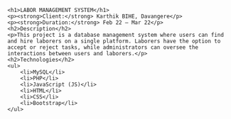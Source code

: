 <!DOCTYPE html>
<html>
<head>
    
</head>
<body>

    
    <h1>LABOR MANAGEMENT SYSTEM</h1>
    <p><strong>Client:</strong> Karthik BIHE, Davangere</p>
    <p><strong>Duration:</strong> Feb 22 – Mar 22</p>
    <h2>Description</h2>
    <p>This project is a database management system where users can find and hire laborers on a single platform. Laborers have the option to accept or reject tasks, while administrators can oversee the interactions between users and laborers.</p>
    <h2>Technologies</h2>
    <ul>
        <li>MySQL</li>
        <li>PHP</li>
        <li>JavaScript (JS)</li>
        <li>HTML</li>
        <li>CSS</li>
        <li>Bootstrap</li>
    </ul>
    
</body>
</html>
